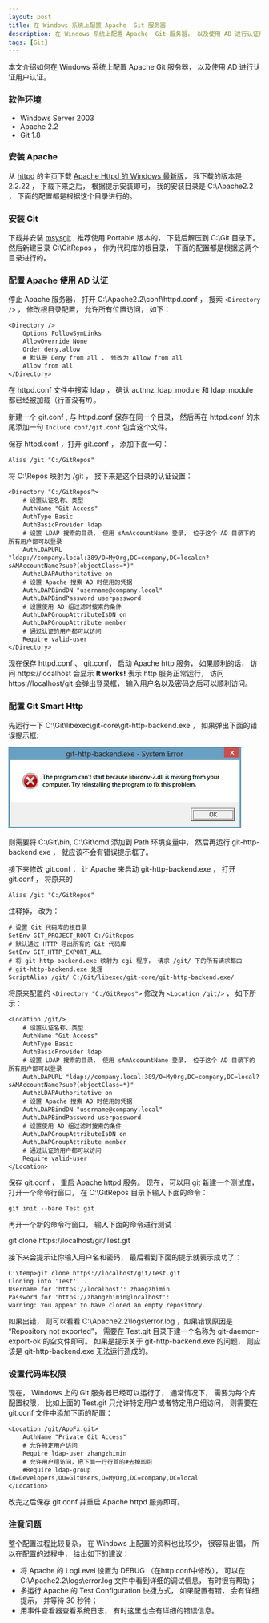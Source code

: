 ```yaml
---
layout: post
title: 在 Windows 系统上配置 Apache  Git 服务器
description: 在 Windows 系统上配置 Apache  Git 服务器， 以及使用 AD 进行认证用户认证。
tags: [Git]
---
```


本文介绍如何在 Windows 系统上配置 Apache  Git 服务器， 以及使用 AD 进行认证用户认证。

### 软件环境 ###

- Windows Server 2003
- Apache 2.2
- Git 1.8

### 安装 Apache ###

从 [httpd] 的主页下载 [Apache Httpd 的 Windows 最新版]， 我下载的版本是 2.2.22 ， 下载下来之后， 根据提示安装即可， 我的安装目录是 C:\Apache2.2 ， 下面的配置都是根据这个目录进行的。

### 安装 Git ###

下载并安装 [msysgit] , 推荐使用 Portable 版本的， 下载后解压到 C:\Git 目录下。 然后新建目录 C:\GitRepos ， 作为代码库的根目录， 下面的配置都是根据这两个目录进行的。

### 配置 Apache 使用 AD 认证 ###

停止 Apache 服务器， 打开 C:\Apache2.2\conf\httpd.conf ， 搜索 `<Directory />` ， 修改根目录配置， 允许所有位置访问， 如下：

    <Directory />
        Options FollowSymLinks
        AllowOverride None
        Order deny,allow
        # 默认是 Deny from all ， 修改为 Allow from all
        Allow from all
    </Directory>

在 httpd.conf 文件中搜索 ldap ， 确认 authnz_ldap_module 和 ldap_module 都已经被加载（行首没有#）。

新建一个 git.conf , 与 httpd.conf 保存在同一个目录， 然后再在 httpd.conf 的末尾添加一句 `Include conf/git.conf` 包含这个文件。

保存 httpd.conf ，打开 git.conf ， 添加下面一句：

    Alias /git "C:/GitRepos"

将 C:\Repos 映射为 /git ， 接下来是这个目录的认证设置：

    <Directory "C:/GitRepos">
        # 设置认证名称、类型
        AuthName "Git Access"
        AuthType Basic
        AuthBasicProvider ldap
        # 设置 LDAP 搜索的目录， 使用 sAmAccountName 登录， 位于这个 AD 目录下的所有用户都可以登录
        AuthLDAPURL "ldap://company.local:389/O=MyOrg,DC=company,DC=localcn?sAMAccountName?sub?(objectClass=*)"
        AuthzLDAPAuthoritative on
        # 设置 Apache 搜索 AD 时使用的凭据
        AuthLDAPBindDN "username@company.local"
        AuthLDAPBindPassword userpassword
        # 设置使用 AD 组过滤时搜索的条件
        AuthLDAPGroupAttributeIsDN on
        AuthLDAPGroupAttribute member
        # 通过认证的用户都可以访问
        Require valid-user
    </Directory>

现在保存 httpd.conf 、 git.conf， 启动 Apache http 服务， 如果顺利的话， 访问 https://localhost 会显示 **It works!** 表示 http 服务正常运行， 访问 https://localhost/git 会弹出登录框， 输入用户名以及密码之后可以顺利访问。

### 配置 Git Smart Http ###

先运行一下 C:\Git\libexec\git-core\git-http-backend.exe ， 如果弹出下面的错误提示框:

![git-http-backend.exe - System Error](/assets/post-images/git-http-backend-error.png)

则需要将 C:\Git\bin, C:\Git\cmd 添加到 Path 环境变量中， 然后再运行 git-http-backend.exe ， 就应该不会有错误提示框了。

接下来修改 git.conf ， 让 Apache 来启动 git-http-backend.exe ， 打开 git.conf ， 将原来的

    Alias /git "C:/GitRepos"

注释掉， 改为：

    # 设置 Git 代码库的根目录
    SetEnv GIT_PROJECT_ROOT C:/GitRepos
    # 默认通过 HTTP 导出所有的 Git 代码库
    SetEnv GIT_HTTP_EXPORT_ALL
    # 将 git-http-backend.exe 映射为 cgi 程序， 请求 /git/ 下的所有请求都由
    # git-http-backend.exe 处理
    ScriptAlias /git/ C:/Git/libexec/git-core/git-http-backend.exe/

将原来配置的 `<Directory "C:/GitRepos">`  修改为 `<Location /git/>` ， 如下所示：

    <Location /git/>
        # 设置认证名称、类型
        AuthName "Git Access"
        AuthType Basic
        AuthBasicProvider ldap
        # 设置 LDAP 搜索的目录， 使用 sAmAccountName 登录， 位于这个 AD 目录下的所有用户都可以登录
        AuthLDAPURL "ldap://company.local:389/O=MyOrg,DC=company,DC=local?sAMAccountName?sub?(objectClass=*)"
        AuthzLDAPAuthoritative on
        # 设置 Apache 搜索 AD 时使用的凭据
        AuthLDAPBindDN "username@company.local"
        AuthLDAPBindPassword userpassword
        # 设置使用 AD 组过滤时搜索的条件
        AuthLDAPGroupAttributeIsDN on
        AuthLDAPGroupAttribute member
        # 通过认证的用户都可以访问
        Require valid-user
    </Location>

保存 git.conf ， 重启 Apache httpd 服务。 现在， 可以用 git 新建一个测试库， 打开一个命令行窗口， 在 C:\GitRepos 目录下输入下面的命令：

    git init --bare Test.git

再开一个新的命令行窗口， 输入下面的命令进行测试：

   git clone https://localhost/git/Test.git

接下来会提示让你输入用户名和密码， 最后看到下面的提示就表示成功了：

    C:\temp>git clone https://localhost/git/Test.git
    Cloning into 'Test'...
    Username for 'https://localhost': zhangzhimin
    Password for 'https://zhangzhimin@localhost':
    warning: You appear to have cloned an empty repository.

如果出错， 则可以看看 C:\Apache2.2\logs\error.log ，如果错误原因是 “Repository not exported”， 需要在 Test.git 目录下建一个名称为 git-daemon-export-ok 的空文件即可。 如果是提示关于 git-http-backend.exe 的问题， 则应该是 git-http-backend.exe 无法运行造成的。

### 设置代码库权限 ###

现在， Windows 上的 Git 服务器已经可以运行了， 通常情况下， 需要为每个库配置权限， 比如上面的 Test.git 只允许特定用户或者特定用户组访问， 则需要在 git.conf 文件中添加下面的配置：

    <Location /git/AppFx.git>
        AuthName "Private Git Access"
        # 允许特定用户访问
        Require ldap-user zhangzhimin
        # 允许用户组访问，把下面一行行首的#去掉即可
        #Require ldap-group CN=Developers,OU=GitUsers,O=MyOrg,DC=company,DC=local
    </Location>

改完之后保存 git.conf 并重启 Apache httpd 服务即可。

### 注意问题 ###

整个配置过程比较复杂， 在 Windows 上配置的资料也比较少， 很容易出错， 所以在配置的过程中， 给出如下的建议：

- 将 Apache 的 LogLevel 设置为 DEBUG （在http.conf中修改）， 可以在 C:\Apache2.2\logs\error.log 文件中看到详细的调试信息， 有时很有帮助；
- 多运行 Apache 的 Test Configuration 快捷方式， 如果配置有错， 会有详细提示， 并等待 30 秒钟；
- 用事件查看器查看系统日志， 有时这里也会有详细的错误信息。

[httpd]:https://httpd.apache.org/
[Apache Httpd 的 Windows 最新版]:https://www.fayea.com/apache-mirror//httpd/binaries/win32/
[msysgit]:https://code.google.com/p/msysgit/downloads/list

